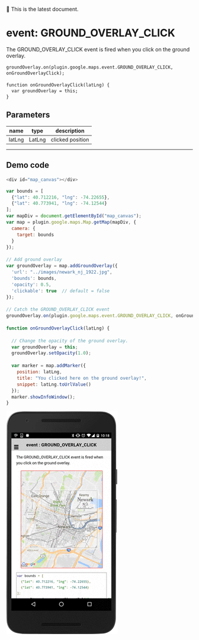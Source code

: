 :green_heart: This is the latest document.

# event: GROUND_OVERLAY_CLICK

The GROUND_OVERLAY_CLICK event is fired when you click on the ground overlay.

```
groundOverlay.on(plugin.google.maps.event.GROUND_OVERLAY_CLICK, onGroundOverlayClick);

function onGroundOverlayClick(latLng) {
  var groundOverlay = this;
}
```

## Parameters

name           | type          | description
---------------|---------------|---------------------------------------
latLng         | LatLng        | clicked position
-----------------------------------------------------------------------

## Demo code

```js
<div id="map_canvas"></div>
```

```js
var bounds = [
  {"lat": 40.712216, "lng": -74.22655},
  {"lat": 40.773941, "lng": -74.12544}
];
var mapDiv = document.getElementById("map_canvas");
var map = plugin.google.maps.Map.getMap(mapDiv, {
  camera: {
    target: bounds
  }
});

// Add ground overlay
var groundOverlay = map.addGroundOverlay({
  'url': "../images/newark_nj_1922.jpg",
  'bounds': bounds,
  'opacity': 0.5,
  'clickable': true  // default = false
});

// Catch the GROUND_OVERLAY_CLICK event
groundOverlay.on(plugin.google.maps.event.GROUND_OVERLAY_CLICK, onGroundOverlayClick);

function onGroundOverlayClick(latLng) {

  // Change the opacity of the ground overlay.
  var groundOverlay = this;
  groundOverlay.setOpacity(1.0);

  var marker = map.addMarker({
    position: latLng,
    title: "You clicked here on the ground overlay!",
    snippet: latLng.toUrlValue()
  });
  marker.showInfoWindow();
}
```

![](image.gif)

